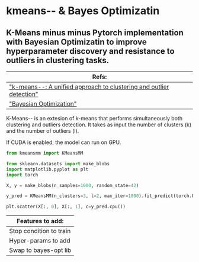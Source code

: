 # kmeans-- & Bayes Optimizatin
## K-Means minus minus Pytorch implementation with Bayesian Optimizatin to improve hyperparameter discovery and resistance to outliers in clustering tasks. 

| Refs:                                                                                                            |
| ---------------------------------------------------------------------------------------------------------------- |
| ["k-means--: A unified approach to clustering and outlier detection"](http://users.ics.aalto.fi/gionis/kmmm.pdf) |
| ["Bayesian Optimization"](https://github.com/bayesian-optimization/BayesianOptimization) |


K-Means-- is an extesion of k-means that performs simultaneously both clustering and outliers detection. It takes as input the number of clusters (k) and the number of outliers (l).

If CUDA is enabled, the model can run on GPU.


```python
from kmeansmm import KMeansMM
```

```python
from sklearn.datasets import make_blobs
import matplotlib.pyplot as plt
import torch

X, y = make_blobs(n_samples=1000, random_state=42)

y_pred = KMeansMM(n_clusters=3, l=2, max_iter=1000).fit_predict(torch.FloatTensor(X))

plt.scatter(X[:, 0], X[:, 1], c=y_pred.cpu())
```   

| Features to add:         |
| ------------------------ |
| Stop condition to train  |
| Hyper-params to add      |
| Swap to bayes-opt lib    |